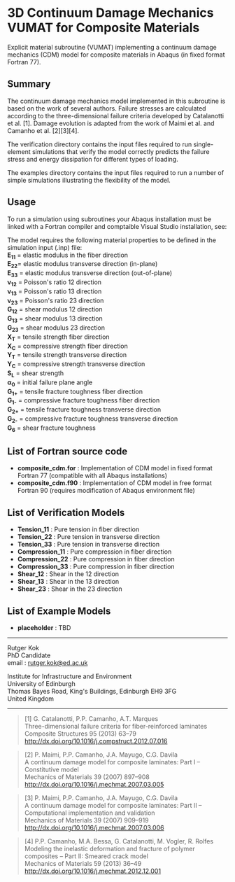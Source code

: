# 3D Continuum Damage Mechanics VUMAT for Composite Materials
Explicit material subroutine (VUMAT) implementing a continuum damage mechanics (CDM) model for composite materials in Abaqus (in fixed format Fortran 77).

## Summary
The continuum damage mechanics model implemented in this subroutine is based on the work of several authors. Failure stresses are calculated according to the three-dimensional failure criteria developed by Catalanotti et al. [1]. Damage evolution is adapted from the work of Maimi et al. and Camanho et al. [2][3][4].

The verification directory contains the input files required to run single-element simulations that verify the model correctly predicts the failure stress and energy dissipation for different types of loading. 

The examples directory contains the input files required to run a number of simple simulations illustrating the flexibility of the model.

## Usage
To run a simulation using subroutines your Abaqus installation must be linked with a Fortran compiler and comptaible Visual Studio installation, see: 

The model requires the following material properties to be defined in the simulation input (.inp) file:  
**E<sub>11</sub>** = elastic modulus in the fiber direction  
**E<sub>22</sub>**= elastic modulus transverse direction (in-plane)  
**E<sub>33</sub>** = elastic modulus transverse direction (out-of-plane)  
**ν<sub>12</sub>** = Poisson's ratio 12 direction  
**ν<sub>13</sub>** = Poisson's ratio 13 direction  
**ν<sub>23</sub>** = Poisson's ratio 23 direction  
**G<sub>12</sub>** = shear modulus 12 direction  
**G<sub>13</sub>** = shear modulus 13 direction  
**G<sub>23</sub>** = shear modulus 23 direction  
**X<sub>T</sub>** = tensile strength fiber direction  
**X<sub>C</sub>** = compressive strength fiber direction   
**Y<sub>T</sub>** =  tensile strength transverse direction  
**Y<sub>C</sub>** = compressive strength transverse direction  
**S<sub>L</sub>** = shear strength  
**α<sub>0</sub>** = initial failure plane angle  
**G<sub>1+</sub>** =  tensile fracture toughness fiber direction  
**G<sub>1-</sub>** =  compressive fracture toughness fiber direction  
**G<sub>2+</sub>** = tensile fracture toughness transverse direction  
**G<sub>2-</sub>** =  compressive fracture toughness transverse direction  
**G<sub>6</sub>** = shear fracture toughness  

## List of Fortran source code
- **composite_cdm.for** : Implementation of CDM model in fixed format Fortran 77 (compatible with all Abaqus installations)
- **composite_cdm.f90** : Implementation of CDM model in free format Fortran 90 (requires modification of Abaqus environment file)

## List of Verification Models  
- **Tension_11** : Pure tension in fiber direction  
- **Tension_22** : Pure tension in transverse direction  
- **Tension_33** : Pure tension in transverse direction  
- **Compression_11** : Pure compression in fiber direction  
- **Compression_22** : Pure compression in fiber direction  
- **Compression_33** : Pure compression in fiber direction  
- **Shear_12** : Shear in the 12 direction  
- **Shear_13** : Shear in the 13 direction  
- **Shear_23** : Shear in the 23 direction  

## List of Example Models  
- **placeholder** : TBD

***
Rutger Kok  
PhD Candidate  
email : rutger.kok@ed.ac.uk  

Institute for Infrastructure and Environment  
University of Edinburgh    
Thomas Bayes Road, King's Buildings, Edinburgh EH9 3FG   
United Kingdom

***
>[1] G. Catalanotti, P.P. Camanho, A.T. Marques  
>Three-dimensional failure criteria for fiber-reinforced laminates   
>Composite Structures 95 (2013) 63–79  
>http://dx.doi.org/10.1016/j.compstruct.2012.07.016  

>[2] P. Maimi, P.P. Camanho, J.A. Mayugo, C.G. Davila  
>A continuum damage model for composite laminates: Part I – Constitutive model  
>Mechanics of Materials 39 (2007) 897–908  
>http://dx.doi.org/10.1016/j.mechmat.2007.03.005  

>[3] P. Maimi, P.P. Camanho, J.A. Mayugo, C.G. Davila  
>A continuum damage model for composite laminates: Part II – Computational implementation and validation  
>Mechanics of Materials 39 (2007) 909–919  
>http://dx.doi.org/10.1016/j.mechmat.2007.03.006  

>[4] P.P. Camanho, M.A. Bessa, G. Catalanotti, M. Vogler, R. Rolfes  
>Modeling the inelastic deformation and fracture of polymer composites – Part II: Smeared crack model  
>Mechanics of Materials 59 (2013) 36–49  
>http://dx.doi.org/10.1016/j.mechmat.2012.12.001  
